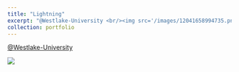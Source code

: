 ```yaml
---
title: "Lightning"
excerpt: "@Westlake-University <br/><img src='/images/12041658994735.png'>"
collection: portfolio
---
```



[@Westlake-University](https://maps.app.goo.gl/J5mzSHBUboh6Sqnd7)

<img src='/images/12041658994735.png'>
